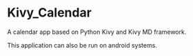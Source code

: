 # Kivy_Calendar
 A calendar app based on Python Kivy and Kivy MD framework.

 This application can also be run on android systems.
